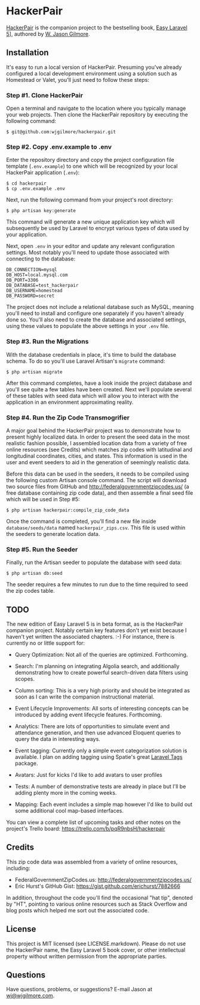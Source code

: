 # HackerPair

[HackerPair](http://hackerpair.com) is the companion project to the
bestselling book, [Easy Laravel 5](http://easylaravelbook.com)],
authored by [W. Jason Gilmore](http://www.wjgilmore.com).

## Installation

It's easy to run a local version of HackerPair. Presuming you've already
configured a local development environment using a solution such as
Homestead or Valet, you'll just need to follow these steps:

### Step #1. Clone HackerPair

Open a terminal and navigate to the location where you typically manage
your web projects. Then clone the HackerPair repository by executing the
following command:

    $ git@github.com:wjgilmore/hackerpair.git

### Step #2. Copy .env.example to .env

Enter the repository directory and copy the project configuration file
template (`.env.example`) to one which will be recognized by your local
HackerPair application (`.env`):

    $ cd hackerpair
    $ cp .env.example .env

Next, run the following command from your project's root directory:

    $ php artisan key:generate

This command will generate a new unique application key which will
subsequently be used by Laravel to encrypt various types of data used by
your application.

Next, open `.env` in your editor and update any relevant configuration
settings. Most notably you'll need to update those associated with connecting
to the database:

    DB_CONNECTION=mysql
    DB_HOST=local.mysql.com
    DB_PORT=3306
    DB_DATABASE=test_hackerpair
    DB_USERNAME=homestead
    DB_PASSWORD=secret

The project does not include a relational database such as MySQL,
meaning you'll need to install and configure one separately if you
haven't already done so. You'll also need to create the database and
associated settings, using these values to populate the above settings
in your `.env` file.

### Step #3. Run the Migrations

With the database credentials in place, it's time to build the database
schema. To do so you'll use Laravel Artisan's `migrate` command:

    $ php artisan migrate

After this command completes, have a look inside the project database
and you'll see quite a few tables have been created. Next we'll populate
several of these tables with seed data which will allow you to interact
with the application in an environment approximating reality.

### Step #4. Run the Zip Code Transmogrifier

A major goal behind the HackerPair project was to demonstrate how to
present highly localized data. In order to present the seed data in the
most realistic fashion possible, I assembled location data from a variety of
free online resources (see Credits) which matches zip codes with
latitudinal and longitudinal coordinates, cities, and states. This
information is used in the user and event seeders to aid in the generation
of seemingly realistic data.

Before this data can be used in the seeders, it needs to be compiled using
the following custom Artisan console command. The script will download two
source files from GitHub and http://federalgovernmentzipcodes.us/ (a free database containing zip code data), and then assemble a final seed file which will be used in Step #5:

    $ php artisan hackerpair:compile_zip_code_data

Once the command is completed, you'll find a new file inside `database/seeds/data`
named `hackerpair_zips.csv`. This file is used within the seeders to
generate location data.

### Step #5. Run the Seeder

Finally, run the Artisan seeder to populate the database with seed data:

    $ php artisan db:seed

The seeder requires a few minutes to run due to the time required to seed
the zip codes table.

## TODO

The new edition of Easy Laravel 5 is in beta format, as is the HackerPair
companion project. Notably certain key features don't yet exist because
I haven't yet written the associated chapters. :-) For instance, there is
currently no or little support for:

* Query Optimization: Not all of the queries are optimized. Forthcoming.

* Search: I'm planning on integrating Algolia search, and additionally
  demonstrating how to create powerful search-driven data filters using
  scopes.

* Column sorting: This is a very high priority and should be integrated as soon
as I can write the companion instructional material.

* Event Lifecycle Improvements: All sorts of interesting concepts can be
introduced by adding event lifecycle features. Forthcoming.

* Analytics: There are lots of opportunities to simulate event and attendance
  generation, and then use advanced Eloquent queries to query the data in
  interesting ways.

* Event tagging: Currently only a simple event categorization solution is
  available. I plan on adding tagging using Spatie's great
  [Laravel Tags](https://docs.spatie.be/laravel-tags/v2/introduction) package.

* Avatars: Just for kicks I'd like to add avatars to user profiles

* Tests: A number of demonstrative tests are already in place but I'll
  be adding plenty more in the coming weeks.

* Mapping: Each event includes a simple map however I'd like to build out some
  additional cool map-based interfaces.

You can view a complete list of upcoming tasks and other notes on the
project's Trello board: https://trello.com/b/pqR9nbsH/hackerpair

## Credits

This zip code data was assembled from a variety of online resources,
including:

* FederalGovernmentZipCodes.us: http://federalgovernmentzipcodes.us/
* Eric Hurst's GitHub Gist: https://gist.github.com/erichurst/7882666

In addition, throughout the code you'll find the occasional "hat tip",
denoted by "HT", pointing to various online resources such as Stack
Overflow and blog posts which helped me sort out the associated code.

## License

This project is MIT licensed (see LICENSE.markdown). Please do not use the HackerPair name, the 
Easy Laravel 5 book cover, or other intellectual property without written permission from the appropriate parties.

## Questions

Have questions, problems, or suggestions? E-mail Jason at wj@wjgilmore.com.


